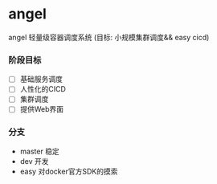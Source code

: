 # angel
angel  轻量级容器调度系统 (目标: 小规模集群调度&amp;&amp; easy cicd)

### 阶段目标
- [ ] 基础服务调度
- [ ] 人性化的CICD
- [ ] 集群调度
- [ ] 提供Web界面             

### 分支
- master 稳定
- dev 开发
- easy  对docker官方SDK的摸索

